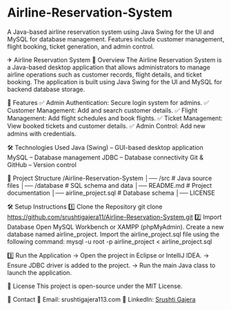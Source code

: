 # Airline-Reservation-System
A Java-based airline reservation system using Java Swing for the UI and MySQL for database management. Features include customer management, flight booking, ticket generation, and admin control.

✈ Airline Reservation System
📌 Overview
The Airline Reservation System is a Java-based desktop application that allows administrators to manage airline operations such as customer records, flight details, and ticket booking. The application is built using Java Swing for the UI and MySQL for backend database storage.

🚀 Features
✅ Admin Authentication: Secure login system for admins.
✅ Customer Management: Add and search customer details.
✅ Flight Management: Add flight schedules and book flights.
✅ Ticket Management: View booked tickets and customer details.
✅ Admin Control: Add new admins with credentials.

🛠 Technologies Used
Java (Swing) – GUI-based desktop application
MySQL – Database management
JDBC – Database connectivity
Git & GitHub – Version control

📂 Project Structure
/Airline-Reservation-System
│── /src                # Java source files
│── /database           # SQL schema and data
│── README.md           # Project documentation
│── airline_project.sql # Database schema
│── LICENSE    

🛠 Setup Instructions
1️⃣ Clone the Repository
      git clone https://github.com/srushtigajera11/Airline-Reservation-System.git
2️⃣ Import Database
Open MySQL Workbench or XAMPP (phpMyAdmin).
Create a new database named airline_project.
Import the airline_project.sql file using the following command:
    mysql -u root -p airline_project < airline_project.sql

3️⃣ Run the Application
  -> Open the project in Eclipse or IntelliJ IDEA.
  -> Ensure JDBC driver is added to the project.
  -> Run the main Java class to launch the application.
  
📝 License
This project is open-source under the MIT License.

📩 Contact
📧 Email: srushtigajera113.com
🔗 LinkedIn: [Srushti Gajera](https://linkedin.com/in/srushti-gajera/)
